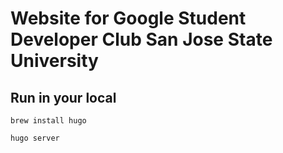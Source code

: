 # Website for Google Student Developer Club San Jose State University


## Run in your local

```
brew install hugo
```

```
hugo server
```
